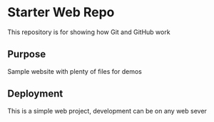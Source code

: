 # Starter Web Repo

This repository is for showing how Git and GitHub work

## Purpose

Sample website with plenty of files for demos

## Deployment

This is a simple web project, development can be on any web sever